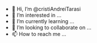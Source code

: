 - 👋 Hi, I’m @cristiAndreiTarasi
- 👀 I’m interested in ...
- 🌱 I’m currently learning ...
- 💞️ I’m looking to collaborate on ...
- 📫 How to reach me ...

<!---
cristiAndreiTarasi/cristiAndreiTarasi is a ✨ special ✨ repository because its `README.md` (this file) appears on your GitHub profile.
You can click the Preview link to take a look at your changes.
--->
